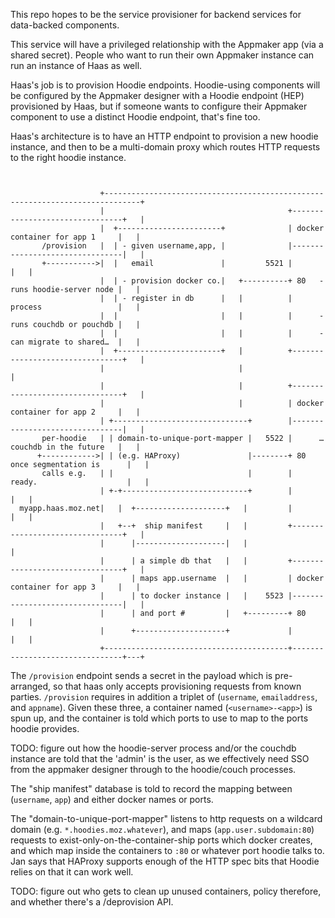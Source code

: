 This repo hopes to be the service provisioner for backend services for data-backed components.

This service will have a privileged relationship with the Appmaker app (via a shared secret).  People who want to run their own Appmaker instance can run an instance of Haas as well.

Haas's job is to provision Hoodie endpoints.  Hoodie-using components will be configured by the Appmaker designer with a Hoodie endpoint (HEP) provisioned by Haas, but if someone wants to configure their Appmaker component to use a distinct Hoodie endpoint, that's fine too.

Haas's architecture is to have an HTTP endpoint to provision a new hoodie instance, and then to be a multi-domain proxy which routes HTTP requests to the right hoodie instance.


```


                    +------------------------------------------------------------------------------+
                    |                                         +--------------------------------+   |
                    |  +-----------------------+              | docker container for app 1     |   |
       /provision   |  | - given username,app, |              |--------------------------------|   |
       +----------->|  |   email               |         5521 |                                |   |
                    |  | - provision docker co.|   +----------+ 80   - runs hoodie-server node |   |
                    |  | - register in db      |   |          |        process                 |   |
                    |  |                       |   |          |      - runs couchdb or pouchdb |   |
                    |  |                       |   |          |      - can migrate to shared…  |   |
                    |  +-----------------------+   |          +--------------------------------+   |
                    |                              |                                               |
                    |                              |          +--------------------------------+   |
                    |                              |          | docker container for app 2     |   |
                    | +------------------------------+        |--------------------------------|   |
       per-hoodie   | | domain-to-unique-port-mapper |   5522 |      … couchdb in the future   |   |
      +------------>| | (e.g. HAProxy)               |--------+ 80   once segmentation is      |   |
       calls e.g.   | |                              |        |      ready.                    |   |
                    | +-+----------------------------+        |                                |   |
  myapp.haas.moz.net|   |  +--------------------+   |         |                                |   |
                    |   +--+  ship manifest     |   |         +--------------------------------+   |
                    |      |--------------------|   |                                              |
                    |      | a simple db that   |   |         +--------------------------------+   |
                    |      | maps app.username  |   |         | docker container for app 3     |   |
                    |      | to docker instance |   |    5523 |--------------------------------|   |
                    |      | and port #         |   +---------+ 80                             |   |
                    |      +--------------------+             |                                |   |
                    +-----------------------------------------+--------------------------------+---+
```

The `/provision` endpoint sends a secret in the payload which is pre-arranged, so that haas only accepts provisioning requests from known parties.  `/provision` requires in addition a triplet of (`username`, `emailaddress`, and `appname`).  Given these three, a container named (`<username>-<app>`) is spun up, and the container is told which ports to use to map to the ports hoodie provides.

TODO: figure out how the hoodie-server process and/or the couchdb instance are told that the 'admin' is the user, as we effectively need SSO from the appmaker designer through to the hoodie/couch processes.

The "ship manifest" database is told to record the mapping between (`username`, `app`) and either docker names or ports.

The "domain-to-unique-port-mapper" listens to http requests on a wildcard domain (e.g. `*.hoodies.moz.whatever`), and maps (`app.user.subdomain:80`) requests to exist-only-on-the-container-ship ports which docker creates, and which map inside the containers to `:80` or whatever port hoodie talks to.  Jan says that HAProxy supports enough of the HTTP spec bits that Hoodie relies on that it can work well.

TODO: figure out who gets to clean up unused containers, policy therefore, and whether there's a /deprovision API.
